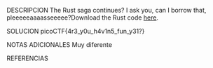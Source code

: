 DESCRIPCION 
The Rust saga continues? I ask you, can I borrow that, pleeeeeaaaasseeeee?Download the Rust code [here](https://challenge-files.picoctf.net/c_verbal_sleep/babfbee79718a6363826ba86300173ffde6d81577e9dd07d4130c53a7eecf6c3/fixme2.tar.gz).

SOLUCION
picoCTF{4r3_y0u_h4v1n5_fun_y31?}

NOTAS ADICIONALES
Muy diferente

REFERENCIAS